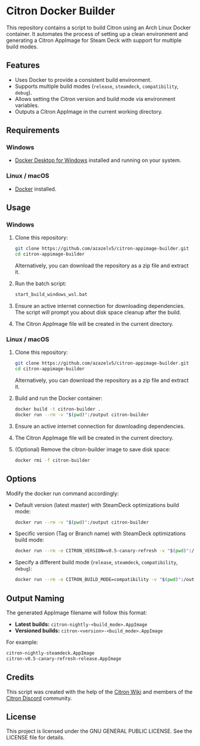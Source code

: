# Citron Docker Builder

This repository contains a script to build Citron using an Arch Linux Docker container. It automates the process of setting up a clean environment and generating a Citron AppImage for Steam Deck with support for multiple build modes.

## Features

- Uses Docker to provide a consistent build environment.
- Supports multiple build modes (`release`, `steamdeck`, `compatibility`, `debug`).
- Allows setting the Citron version and build mode via environment variables.
- Outputs a Citron AppImage in the current working directory.

## Requirements

### Windows
- [Docker Desktop for Windows](https://docs.docker.com/desktop/setup/install/windows-install/) installed and running on your system.

### Linux / macOS
- [Docker](https://docs.docker.com/get-docker/) installed.

## Usage

### Windows

1. Clone this repository:
   ```sh
   git clone https://github.com/azazelv5/citron-appimage-builder.git
   cd citron-appimage-builder
   ```
   Alternatively, you can download the repository as a zip file and extract it.

2. Run the batch script:
   ```sh
   start_build_windows_wsl.bat
   ```

3. Ensure an active internet connection for downloading dependencies. The script will prompt you about disk space cleanup after the build.

4. The Citron AppImage file will be created in the current directory.

### Linux / macOS

1. Clone this repository:
   ```sh
   git clone https://github.com/azazelv5/citron-appimage-builder.git
   cd citron-appimage-builder
   ```
   Alternatively, you can download the repository as a zip file and extract it.

2. Build and run the Docker container:
   ```sh
   docker build -t citron-builder .
   docker run --rm -v "$(pwd)":/output citron-builder
   ```

3. Ensure an active internet connection for downloading dependencies.

4. The Citron AppImage file will be created in the current directory.

5. (Optional) Remove the citron-builder image to save disk space:
   ```sh
   docker rmi -f citron-builder
   ```

## Options

Modify the docker run command accordingly:

- Default version (latest master) with SteamDeck optimizations build mode:
  ```sh
  docker run --rm -v "$(pwd)":/output citron-builder
  ```

- Specific version (Tag or Branch name) with SteamDeck optimizations build mode:
  ```sh
  docker run --rm -e CITRON_VERSION=v0.5-canary-refresh -v "$(pwd)":/output citron-builder
  ```

- Specify a different build mode (`release`, `steamdeck`, `compatibility`, `debug`):
  ```sh
  docker run --rm -e CITRON_BUILD_MODE=compatibility -v "$(pwd)":/output citron-builder
  ```

## Output Naming

The generated AppImage filename will follow this format:
- **Latest builds:** `citron-nightly-<build_mode>.AppImage`
- **Versioned builds:** `citron-<version>-<build_mode>.AppImage`

For example:
```sh
citron-nightly-steamdeck.AppImage
citron-v0.5-canary-refresh-release.AppImage
```

## Credits

This script was created with the help of the [Citron Wiki](https://git.citron-emu.org/Citron/Citron/wiki/?action=_pages) and members of the [Citron Discord](https://discord.gg/VcSDxrBYUJ) community.

## License

This project is licensed under the GNU GENERAL PUBLIC LICENSE. See the LICENSE file for details.

